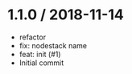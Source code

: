 
1.1.0 / 2018-11-14
==================

  * refactor
  * fix: nodestack name
  * feat: init (#1)
  * Initial commit
